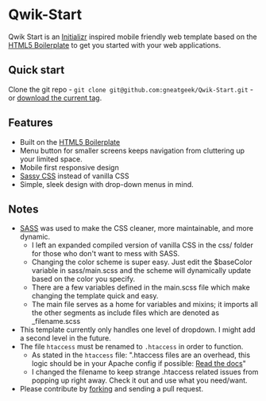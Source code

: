 Qwik-Start
==========

Qwik Start is an [Initializr](http://www.initializr.com/) inspired mobile friendly web template based on the [HTML5 Boilerplate][h5bp] to get you started with your web applications.

## Quick start

Clone the git repo - `git clone git@github.com:gneatgeek/Qwik-Start.git` - or [download the current tag][tag].

## Features

* Built on the [HTML5 Boilerplate][h5bp]
* Menu button for smaller screens keeps navigation from cluttering up your limited space.
* Mobile first responsive design
* [Sassy CSS][sass] instead of vanilla CSS
* Simple, sleek design with drop-down menus in mind.

## Notes

* [SASS][sass] was used to make the CSS cleaner, more maintainable, and more dynamic.
    * I left an expanded compiled version of vanilla CSS in the css/ folder for those who don't want to mess with SASS.
    * Changing the color scheme is super easy. Just edit the $baseColor variable in sass/main.scss and the scheme will dynamically update based on the color you specify.
    * There are a few variables defined in the main.scss file which make changing the template quick and easy.
    * The main file serves as a home for variables and mixins; it imports all the other segments as include files which are denoted as _filename.scss
* This template currently only handles one level of dropdown. I might add a second level in the future.
* The file `htaccess` must be renamed to `.htaccess` in order to function.
    * As stated in the `htaccess` file: ".htaccess files are an overhead, this logic should be in your Apache config if possible: [Read the docs](http://httpd.apache.org/docs/2.2/howto/htaccess.html)"
    * I changed the filename to keep strange .htaccess related issues from popping up right away. Check it out and use what you need/want.
* Please contribute by [forking][fk] and sending a pull request.

[fk]: http://help.github.com/forking/
[h5bp]: http://html5boilerplate.com/
[sass]: http://sass-lang.com/
[tag]: https://github.com/gneatgeek/Qwik-Start/zipball/v1.0